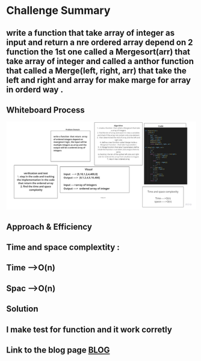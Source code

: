 # Challenge Summary
<!-- Description of the challenge -->
## write a function that take array of integer as input and return a nre ordered array depend on 2 function the 1st one called a  Mergesort(arr)  that take array of integer and called a anthor function that called a Merge(left, right, arr) that take the left and right and array for make marge for array in orderd way .
## Whiteboard Process
<!-- Embedded whiteboard image -->
![image5](merge_sort.jpg)
## Approach & Efficiency
<!-- What approach did you take? Why? What is the Big O space/time for this approach? -->
## Time and space complextity :
## Time -->O(n)
## Spac -->O(n)
## Solution
<!-- Show how to run your code, and examples of it in action -->
## I make test for function and it work corretly

## Link to the blog page  [BLOG](https://shahd1995913.github.io/data-structures-and-algorithms/python/code_challenges/merge_sort/BLOG)



